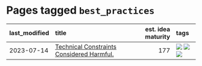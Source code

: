 # Pages tagged `best_practices`

|last_modified|title|est. idea maturity|tags
|:---|:---|---:|:---|
|2023-07-14|[Technical Constraints Considered Harmful.](../constraints_considered_hazardous.md)|177|[![](https://img.shields.io/badge/tag-best_practices-95bed6)](../tags/best_practices.md) [![](https://img.shields.io/badge/tag-engineering-1743a)](../tags/engineering.md) [![](https://img.shields.io/badge/tag-publication-e9b626)](../tags/publication.md)|